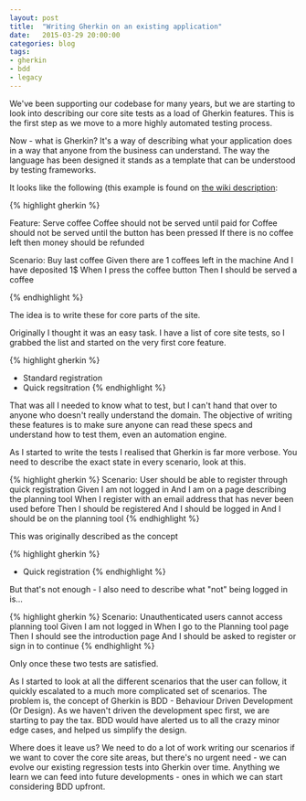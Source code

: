 ```yaml
---
layout: post
title:  "Writing Gherkin on an existing application"
date:   2015-03-29 20:00:00
categories: blog
tags: 
- gherkin
- bdd
- legacy
---
```


We've been supporting our codebase for many years, but we are starting to look into  describing our core site tests as a load of Gherkin features. This is the first step as we move to a more highly automated testing process.

Now - what is Gherkin? It's a way of describing what your application does in a way that anyone from the business can understand. The way the language has been designed it stands as a template that can be understood by testing frameworks.
<!--break-->
It looks like the following (this example is found on <a href="https://github.com/cucumber/cucumber/wiki/Feature-Introduction">the wiki description</a>:

{% highlight gherkin %}

Feature: Serve coffee
    Coffee should not be served until paid for
    Coffee should not be served until the button has been pressed
    If there is no coffee left then money should be refunded

  Scenario: Buy last coffee
    Given there are 1 coffees left in the machine
    And I have deposited 1$
    When I press the coffee button
    Then I should be served a coffee

{% endhighlight %}

The idea is to write these for core parts of the site.

Originally I thought it was an easy task. I have a list of core site tests, so I grabbed the list and started on the very first core feature.

{% highlight gherkin %}
* Standard registration
* Quick regsitration
{% endhighlight %}

That was all I needed to know what to test, but I can't hand that over to anyone who doesn't really understand the domain. The objective of writing these features is to make sure anyone can read these specs and understand how to test them, even an automation engine.

As I started to write the tests I realised that Gherkin is far more verbose. You need to describe the exact state in every scenario, look at this.

{% highlight gherkin %}
  Scenario: User should be able to register through quick registration
    Given I am not logged in
    And I am on a page describing the planning tool
    When I register with an email address that has never been used before
    Then I should be registered
    And I should be logged in
    And I should be on the planning tool
{% endhighlight %}

This was originally described as the concept

{% highlight gherkin %}
* Quick registration
{% endhighlight %}

But that's not enough - I also need to describe what "not" being logged in is...

{% highlight gherkin %}
Scenario: Unauthenticated users cannot access planning tool
    Given I am not logged in
    When I go to the Planning tool page
    Then I should see the introduction page
    And I should be asked to register or sign in to continue
{% endhighlight %}

Only once these two tests are satisfied.

As I started to look at all the different scenarios that the user can follow, it quickly escalated to a much more complicated set of scenarios. The problem is, the concept of Gherkin is BDD - Behaviour Driven Development (Or Design). As we haven't driven the development spec first, we are starting to pay the tax. BDD would have alerted us to all the crazy minor edge cases, and helped us simplify the design.

Where does it leave us? We need to do a lot of work writing our scenarios if we want to cover the core site areas, but there's no urgent need - we can evolve our existing regression tests into Gherkin over time. Anything we learn we can feed into future developments - ones in which we can start considering BDD upfront.